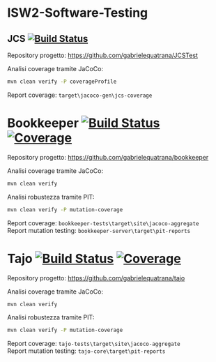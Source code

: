 # ISW2-Software-Testing

## JCS   [![Build Status](https://app.travis-ci.com/gabrielequatrana/JCSTest.svg?branch=main)](https://app.travis-ci.com/gabrielequatrana/JCSTest)
Repository progetto: https://github.com/gabrielequatrana/JCSTest
  
Analisi coverage tramite JaCoCo:
```bash
mvn clean verify -P coverageProfile
```
Report coverage: ```target\jacoco-gen\jcs-coverage```

# Bookkeeper  [![Build Status](https://app.travis-ci.com/gabrielequatrana/bookkeeper.svg?branch=master)](https://app.travis-ci.com/gabrielequatrana/bookkeeper) [![Coverage](https://sonarcloud.io/api/project_badges/measure?project=gabrielequatrana_bookkeeper&metric=coverage)](https://sonarcloud.io/dashboard?id=gabrielequatrana_bookkeeper)
Repository progetto: https://github.com/gabrielequatrana/bookkeeper
  
Analisi coverage tramite JaCoCo:
```bash
mvn clean verify
```

Analisi robustezza tramite PIT:
```bash
mvn clean verify -P mutation-coverage
```
Report coverage: ```bookkeeper-tests\target\site\jacoco-aggregate```\
Report mutation testing:  ```bookkeeper-server\target\pit-reports```


# Tajo [![Build Status](https://app.travis-ci.com/gabrielequatrana/tajo.svg?branch=master)](https://app.travis-ci.com/gabrielequatrana/tajo) [![Coverage](https://sonarcloud.io/api/project_badges/measure?project=gabrielequatrana_tajo&metric=coverage)](https://sonarcloud.io/dashboard?id=gabrielequatrana_tajo)
Repository progetto: https://github.com/gabrielequatrana/tajo
  
Analisi coverage tramite JaCoCo:
```bash
mvn clean verify
```
Analisi robustezza tramite PIT:
```bash
mvn clean verify -P mutation-coverage
```
Report coverage: ```tajo-tests\target\site\jacoco-aggregate```\
Report mutation testing: ```tajo-core\target\pit-reports```
